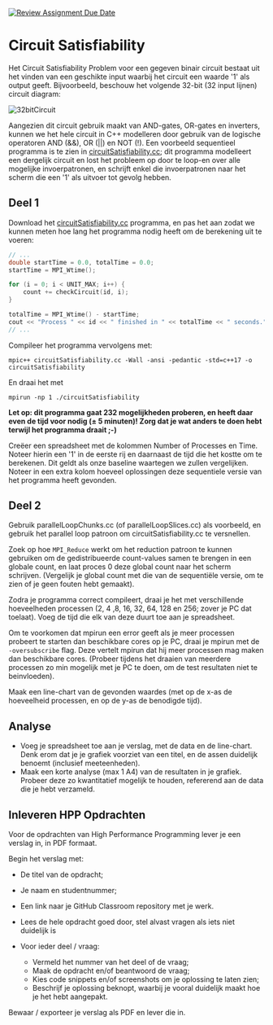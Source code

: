 [![Review Assignment Due Date](https://classroom.github.com/assets/deadline-readme-button-22041afd0340ce965d47ae6ef1cefeee28c7c493a6346c4f15d667ab976d596c.svg)](https://classroom.github.com/a/TNDugn9X)
# Circuit Satisfiability

Het Circuit Satisfiability Problem voor een gegeven binair circuit bestaat uit het vinden van een geschikte input waarbij het circuit een waarde '1' als output geeft. Bijvoorbeeld, beschouw het volgende 32-bit (32 input lijnen) circuit diagram:

![32bitCircuit](https://user-images.githubusercontent.com/4514056/220600573-db22f4f6-2a72-4c3a-96f8-fb7e2fac9d91.png)

Aangezien dit circuit gebruik maakt van AND-gates, OR-gates en inverters, kunnen we het hele circuit in C++ modelleren door gebruik van de logische operatoren AND (&&), OR (||) en NOT (!). Een voorbeeld sequentieel programma is te zien in [circuitSatisfiability.cc](circuitSatisfiability.cc); dit programma modelleert een dergelijk circuit en lost het probleem op door te loop-en over alle mogelijke invoerpatronen, en schrijft enkel die invoerpatronen naar het scherm die een '1' als uitvoer tot gevolg hebben.

## Deel 1

Download het [circuitSatisfiability.cc](circuitSatisfiability.cc) programma, en pas het aan zodat we kunnen meten hoe lang het programma nodig heeft om de berekening uit te voeren:

```cpp
// ...
double startTime = 0.0, totalTime = 0.0;
startTime = MPI_Wtime();

for (i = 0; i < UNIT_MAX; i++) {
    count += checkCircuit(id, i);
}

totalTime = MPI_Wtime() - startTime;
cout << "Process " << id << " finished in " << totalTime << " seconds." << endl;
// ...
```

Compileer het programma vervolgens met:

`mpic++ circuitSatisfiability.cc -Wall -ansi -pedantic -std=c++17 -o circuitSatisfiability`

En draai het met

`mpirun -np 1 ./circuitSatisfiability`

**Let op: dit programma gaat 232 mogelijkheden proberen, en heeft daar even de tijd voor nodig (± 5 minuten)! Zorg dat je wat anders te doen hebt terwijl het programma draait ;-)**

Creëer een spreadsheet met de kolommen Number of Processes en Time. Noteer hierin een '1' in de eerste rij en daarnaast de tijd die het kostte om te berekenen. Dit geldt als onze baseline waartegen we zullen vergelijken. Noteer in een extra kolom hoeveel oplossingen deze sequentiele versie van het programma heeft gevonden.

## Deel 2

Gebruik parallelLoopChunks.cc (of parallelLoopSlices.cc) als voorbeeld, en gebruik het parallel loop patroon om circuitSatisfiability.cc te versnellen.

Zoek op hoe `MPI_Reduce` werkt om het reduction patroon te kunnen gebruiken om de gedistribueerde count-values samen te brengen in een globale count, en laat proces 0 deze global count naar het scherm schrijven. (Vergelijk je global count met die van de sequentiële versie, om te zien of je geen fouten hebt gemaakt).

Zodra je programma correct compileert, draai je het met verschillende hoeveelheden processen (2, 4 ,8, 16, 32, 64, 128 en 256; zover je PC dat toelaat). Voeg de tijd die elk van deze duurt toe aan je spreadsheet.

Om te voorkomen dat mpirun een error geeft als je meer processen probeert te starten dan beschikbare cores op je PC, draai je mpirun met de `-oversubscribe` flag. Deze vertelt mpirun dat hij meer processen mag maken dan beschikbare cores. (Probeer tijdens het draaien van meerdere processen zo min mogelijk met je PC te doen, om de test resultaten niet te beinvloeden).

Maak een line-chart van de gevonden waardes (met op de x-as de hoeveelheid processen, en op de y-as de benodigde tijd).

## Analyse

- Voeg je spreadsheet toe aan je verslag, met de data en de line-chart. Denk erom dat je je grafiek voorziet van een titel, en de assen duidelijk benoemt (inclusief meeteenheden). 
- Maak een korte analyse (max 1 A4) van de resultaten in je grafiek. Probeer deze zo kwantitatief mogelijk te houden, refererend aan de data die je hebt verzameld.

## Inleveren HPP Opdrachten
Voor de opdrachten van High Performance Programming lever je een verslag in, in PDF formaat.

Begin het verslag met:

- De titel van de opdracht;
- Je naam en studentnummer;
- Een link naar je GitHub Classroom repository met je werk.

- Lees de hele opdracht goed door, stel alvast vragen als iets niet duidelijk is
- Voor ieder deel / vraag:
  -  Vermeld het nummer van het deel of de vraag;
  -  Maak de opdracht en/of beantwoord de vraag;
  -  Kies code snippets en/of screenshots om je oplossing te laten zien;
  -  Beschrijf je oplossing beknopt, waarbij je vooral duidelijk maakt hoe je het hebt aangepakt.

Bewaar / exporteer je verslag als PDF en lever die in.
